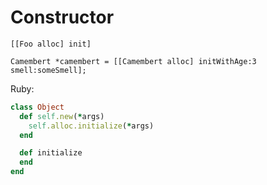 # Constructor

```objc
[[Foo alloc] init]

Camembert *camembert = [[Camembert alloc] initWithAge:3 smell:someSmell];
```

Ruby:

```ruby
class Object
  def self.new(*args)
    self.alloc.initialize(*args)
  end

  def initialize
  end
end
```
